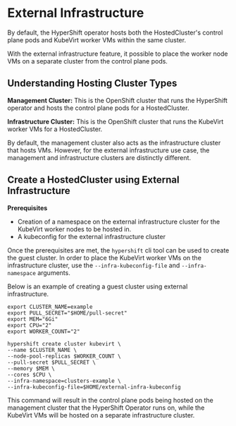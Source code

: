 # External Infrastructure

By default, the HyperShift operator hosts both the HostedCluster's control
plane pods and KubeVirt worker VMs within the same cluster.

With the external infrastructure feature, it possible to place the worker node
VMs on a separate cluster from the control plane pods.

## Understanding Hosting Cluster Types

**Management Cluster:** This is the OpenShift cluster that runs the HyperShift
operator and hosts the control plane pods for a HostedCluster.

**Infrastructure Cluster:** This is the OpenShift cluster that runs the
KubeVirt worker VMs for a HostedCluster.

By default, the management cluster also acts as the infrastructure cluster
that hosts VMs. However, for the external infrastructure use case, the
management and infrastructure clusters are distinctly different.

## Create a HostedCluster using External Infrastructure

**Prerequisites**
 * Creation of a namespace on the external infrastructure cluster for the KubeVirt worker nodes to be hosted in.
 * A kubeconfig for the external infrastructure cluster

Once the prerequisites are met, the `hypershift` cli tool can be used to create
the guest cluster. In order to place the KubeVirt worker VMs on the
infrastructure cluster, use the `--infra-kubeconfig-file` and `--infra-namespace`
arguments.

Below is an example of creating a guest cluster using external infrastructure.

```shell linenums="1"
export CLUSTER_NAME=example
export PULL_SECRET="$HOME/pull-secret"
export MEM="6Gi"
export CPU="2"
export WORKER_COUNT="2"

hypershift create cluster kubevirt \
--name $CLUSTER_NAME \
--node-pool-replicas $WORKER_COUNT \
--pull-secret $PULL_SECRET \
--memory $MEM \
--cores $CPU \
--infra-namespace=clusters-example \
--infra-kubeconfig-file=$HOME/external-infra-kubeconfig
```

This command will result in the control plane pods being hosted on the
management cluster that the HyperShift Operator runs on, while the KubeVirt
VMs will be hosted on a separate infrastructure cluster.

